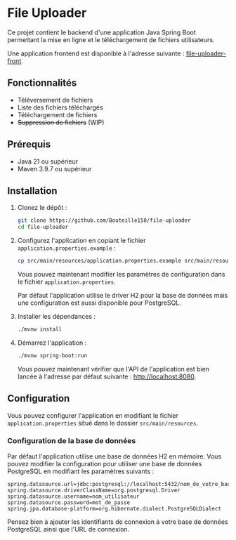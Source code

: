 # File Uploader

Ce projet contient le backend d'une application Java Spring Boot permettant la mise en ligne et le téléchargement de fichiers utilisateurs.

Une application frontend est disponible à l'adresse suivante : [file-uploader-front](https://github.com/Bouteille158/file-uploader-front).

## Fonctionnalités

- Téléversement de fichiers
- Liste des fichiers téléchargés
- Téléchargement de fichiers
- ~~Suppression de fichiers~~ (WIP)

## Prérequis

- Java 21 ou supérieur
- Maven 3.9.7 ou supérieur

## Installation

1. Clonez le dépôt :

   ```bash
   git clone https://github.com/Bouteille158/file-uploader
   cd file-uploader
   ```

2. Configurez l'application en copiant le fichier `application.properties.example` :

   ```bash
   cp src/main/resources/application.properties.example src/main/resources/application.properties
   ```

   Vous pouvez maintenant modifier les paramètres de configuration dans le fichier `application.properties`.

   Par défaut l'application utilise le driver H2 pour la base de données mais une configuration est aussi disponible pour PostgreSQL.

3. Installer les dépendances :

   ```bash
   ./mvnw install
   ```

4. Démarrez l'application :

   ```bash
   ./mvnw spring-boot:run
   ```

   Vous pouvez maintenant vérifier que l'API de l'application est bien lancée à l'adresse par défaut suivante : [http://localhost:8080](http://localhost:8080).

## Configuration

Vous pouvez configurer l'application en modifiant le fichier `application.properties` situé dans le dossier `src/main/resources`.

### Configuration de la base de données

Par défaut l'application utilise une base de données H2 en mémoire. Vous pouvez modifier la configuration pour utiliser une base de données PostgreSQL en modifiant les paramètres suivants :

```properties
spring.datasource.url=jdbc:postgresql://localhost:5432/nom_de_votre_base_de_donnees
spring.datasource.driverClassName=org.postgresql.Driver
spring.datasource.username=nom_utilisateur
spring.datasource.password=mot_de_passe
spring.jpa.database-platform=org.hibernate.dialect.PostgreSQLDialect
```

Pensez bien à ajouter les identifiants de connexion à votre base de données PostgreSQL ainsi que l'URL de connexion.
